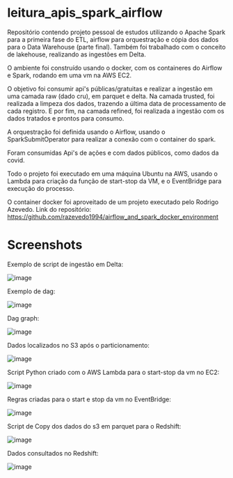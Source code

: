 # leitura_apis_spark_airflow
Repositório contendo projeto pessoal de estudos utilizando o Apache Spark para a primeira fase do ETL, airflow para orquestração e cópia dos dados para o Data Warehouse (parte final). Também foi trabalhado com o conceito de lakehouse, realizando as ingestões em Delta.

O ambiente foi construído usando o docker, com os containeres do Airflow e Spark, rodando em uma vm na AWS EC2.

O objetivo foi consumir api's públicas/gratuitas e realizar a ingestão em uma camada raw (dado cru), em parquet e delta. 
Na camada trusted, foi realizada a limpeza dos dados, trazendo a última data de processamento de cada registro. 
E por fim, na camada refined, foi realizada a ingestão com os dados tratados e prontos para consumo.

A orquestração foi definida usando o Airflow, usando o SparkSubmitOperator para realizar a conexão com o container do spark.

Foram consumidas Api's de ações e com dados públicos, como dados da covid. 

Todo o projeto foi executado em uma máquina Ubuntu na AWS, usando o Lambda para criação da função de start-stop da VM, e o EventBridge para execução do processo. 

O container docker foi aproveitado de um projeto executado pelo Rodrigo Azevedo. Link do repositório: https://github.com/razevedo1994/airflow_and_spark_docker_environment

# Screenshots

Exemplo de script de ingestão em Delta:

![image](https://user-images.githubusercontent.com/86599110/201266504-ddedecb2-9ffa-480a-af1f-3c94b9cfd01c.png)

Exemplo de dag: 

![image](https://user-images.githubusercontent.com/86599110/201266638-36b851d6-2516-4a77-9cfa-dda2fe6316c4.png)

Dag graph: 

![image](https://user-images.githubusercontent.com/86599110/201266761-faab6a97-ec74-46d8-b86b-1028ab9cab68.png)

Dados localizados no S3 após o particionamento:

![image](https://user-images.githubusercontent.com/86599110/201273574-5a09f641-fd7e-4ac7-8622-df1cea57c198.png)

Script Python criado com o AWS Lambda para o start-stop da vm no EC2:

![image](https://user-images.githubusercontent.com/86599110/201267002-d7655ebe-8e30-42bd-acb9-b82661302526.png)

Regras criadas para o start e stop da vm no EventBridge:

![image](https://user-images.githubusercontent.com/86599110/201267141-c51e32fe-c828-4dd3-b308-edff232aa0d5.png)

Script de Copy dos dados do s3 em parquet para o Redshift: 

![image](https://user-images.githubusercontent.com/86599110/201267381-6e155f78-d53c-4817-abb5-47334fde24cd.png)

Dados consultados no Redshift:

![image](https://user-images.githubusercontent.com/86599110/201267797-c286b6d8-a0ff-441a-9557-ace8966dfc41.png)
